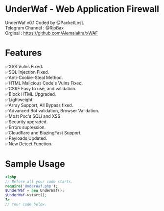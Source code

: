 # UnderWaf - Web Application Firewall
UnderWaf v0.1 Coded by @PacketLost.\
Telegram Channel : @RipBax\
Orginal : https://github.com/Alemalakra/xWAF
# Features
✅XSS Vulns Fixed.\
✅SQL Injection Fixed.\
✅Anti-Cookie-Steal Method.\
✅HTML Malicious Code's Vulns Fixed.\
✅CSRF Easy to use, and validation.\
✅Block HTML Upgraded.\
✅Lightweight.\
✅Array Support, All Bypass fixed.\
✅Advanced Bot validation, Browser Validation.\
✅Most Poc's SQLi and XSS.\
✅Security upgraded.\
✅Errors supression.\
✅Cloudflare and BlazingFast Support.\
✅Payloads Updated.\
✅New Detect Function.
# Sample Usage
```php
<?php
// Before all your code starts.
require('UnderWaf.php');
$UnderWaf = new UnderWaf();
$UnderWaf->start();
?>
// Your code below.
